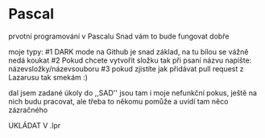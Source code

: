# Pascal
prvotní programování v Pascalu
Snad vám to bude fungovat dobře

 moje typy:
 #1 DARK mode na Github je snad základ, na tu bílou se vážně nedá koukat
 #2 Pokud chcete vytvořit složku tak při psaní názvu napište: názevsložky/názevsouboru
 #3 pokud zjistíte jak přidávat pull request z Lazarusu tak smekám :) 
 
 dal jsem zadané úkoly do ,,SAD'' jsou tam i moje nefunkční pokus, ještě na nich budu pracovat, ale třeba to někomu pomůže a uvidí tam něco zázračného

UKLÁDAT V  .lpr
